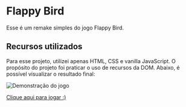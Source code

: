 # Flappy Bird

Esse é um remake simples do jogo Flappy Bird. 

## Recursos utilizados

Para esse projeto, utilizei apenas HTML, CSS e vanilla JavaScript. O propósito do projeto foi praticar o uso de recursos da DOM. Abaixo, é possível visualizar o resultado final:

![Demonstração do jogo](./imgs/demo.gif)

[Clique aqui para jogar  :)](https://pbombonato.github.io/flappy-bird-dom/)
 
